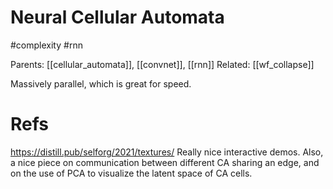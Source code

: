 # Neural Cellular Automata

#complexity #rnn

Parents: [[cellular_automata]], [[convnet]], [[rnn]]
Related: [[wf_collapse]]

Massively parallel, which is great for speed.

# Refs

https://distill.pub/selforg/2021/textures/
Really nice interactive demos. Also, a nice piece on communication between different CA sharing an edge, and on the use of PCA to visualize the latent space of CA cells.